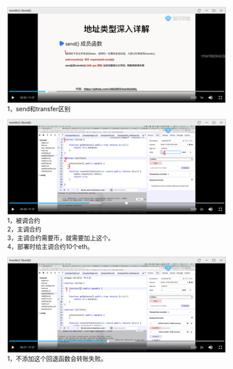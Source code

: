 ![](./img/2022-01-02-10-13-01.png)
1，send和transfer区别

![](./img/2022-01-02-10-15-06.png)
1，被调合约      
2，主调合约     
3，主调合约需要币，就需要加上这个。     
4，部署时给主调合约10个eth。

![](./img/2022-01-02-10-17-42.png)
1，不添加这个回退函数会转账失败。